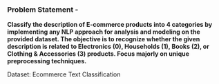 ### Problem Statement - 
**Classify the description of E-commerce products into 4 categories by implementing any NLP approach for analysis and modeling on the provided dataset. The objective is to recognize whether the given description is related to Electronics (0), Households (1), Books (2), or Clothing & Accessories (3) products. Focus majorly on unique preprocessing techniques.**

Dataset: Ecommerce Text Classification
